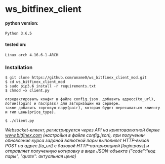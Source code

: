 # ws_bitfinex_client


#### python version:
	Python 3.6.5

#### tested on:
	Linux arch 4.16.6-1-ARCH


### Installation
	$ git clone https://github.com/uname0/ws_bitfinex_client_mod.git
	$ cd ws_bitfinex_client_mod
	$ sudo pip3.6 install -r requirements.txt
	$ chmod +x client.py

	отредактировать конфиг в файле config.json. добавить адресс(to_url), логин(login) и пас(pass) для авторизации на сервере.
	также добавить торговую пару(pair), которая будет пересылаться клиенту и тип цены(price_type).

	$ ./client.py



*Websocket-клиент, регистрируется через API на криптовалютной бирже www.bitfinex.com (настройки в файле config.json), при получении обновления курса заданой валютной пары выполняет HTTP-вызов POST на адрес [to_url] с базовой HTTP-авторизацией [login:pass] и отправляет полученную котировку в виде JSON-объекта {"code":"код пары", "quote": актуальная цена}*
